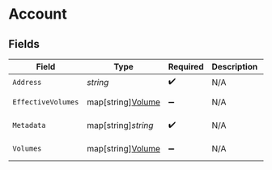 # Account


## Fields

| Field                                              | Type                                               | Required                                           | Description                                        | Example                                            |
| -------------------------------------------------- | -------------------------------------------------- | -------------------------------------------------- | -------------------------------------------------- | -------------------------------------------------- |
| `Address`                                          | *string*                                           | :heavy_check_mark:                                 | N/A                                                | users:001                                          |
| `EffectiveVolumes`                                 | map[string][Volume](../../models/shared/volume.md) | :heavy_minus_sign:                                 | N/A                                                | [object Object]                                    |
| `Metadata`                                         | map[string]*string*                                | :heavy_check_mark:                                 | N/A                                                | [object Object]                                    |
| `Volumes`                                          | map[string][Volume](../../models/shared/volume.md) | :heavy_minus_sign:                                 | N/A                                                | [object Object]                                    |